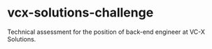 # vcx-solutions-challenge
Technical assessment for the position of back-end engineer at VC-X Solutions.
